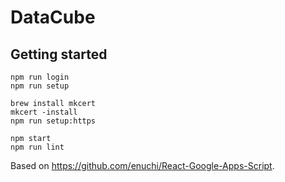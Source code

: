 # DataCube

## Getting started

```
npm run login
npm run setup

brew install mkcert
mkcert -install
npm run setup:https

npm start
npm run lint
```

Based on https://github.com/enuchi/React-Google-Apps-Script.
